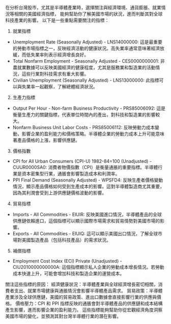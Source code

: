 在分析台灣股市，尤其是半導體產業時，選擇關注與經濟環境、通貨膨脹、就業情況等相關的美國經濟指標，
能夠幫助你了解美國市場的狀況，進而判斷其對全球科技產業的影響。
以下是一些重點需要關注的指標：

1. 就業指標
- Unemployment Rate (Seasonally Adjusted) - LNS14000000:
  這是最重要的勞動市場指標之一，反映經濟活動的健康狀況。高失業率通常意味著經濟放緩，而低失業率則表示經濟增長良好。
- Total Nonfarm Employment - Seasonally Adjusted - CES0000000001:
  非農就業數據可以反映美國經濟的健康程度，尤其是服務業和製造業的活動情況，這些行業對科技需求有重大影響。
- Civilian Unemployment (Seasonally Adjusted) - LNS13000000:
  此指標可以與失業率一起觀察，了解總體經濟狀況。
2. 生產力指標
- Output Per Hour - Non-farm Business Productivity - PRS85006092:
  這是衡量生產力的關鍵指標，代表單位時間內的產出，對科技和製造業的影響較大。
- Nonfarm Business Unit Labor Costs - PRS85006112:
  反映勞動力成本變動，影響企業的盈利能力和價格策略。半導體企業的勞動力成本上升可能意味著產品價格的上漲，影響供應鏈。
3. 價格指數
- CPI for All Urban Consumers (CPI-U) 1982-84=100 (Unadjusted) - CUUR0000SA0:
  消費者物價指數（CPI）是衡量通脹的重要指標。半導體行業是資本密集型行業，通脹會影響製造成本和利潤率。
- PPI Final Demand (Seasonally Adjusted) - WPSFD4:
  反映生產者價格變動情況，顯示產品價格如何受到生產成本的影響。這對半導體製造商尤其重要，因為其利潤會受到上游供應鏈價格波動的影響。
4. 貿易指標
- Imports - All Commodities - EIUIR:
  反映美國進口情況，半導體產品的全球供應鏈依賴進口，這個指標可以顯示國際市場需求和貿易情勢對美國市場的影響。
- Exports - All Commodities - EIUIQ:
  這可以顯示美國出口情況，了解全球市場對美國製造產品（包括科技產品）的需求狀況。
5. 補償指標
- Employment Cost Index (ECI) Private (Unadjusted) - CIU2010000000000A:
  這個指標顯示私人企業的勞動成本增長情況。若勞動成本快速上升，可能會增加科技和製造企業的運營成本。

關注這些指標的原因：
  經濟健康狀況：半導體產業與全球經濟增長密切相關，消費者支出、就業市場健康與通脹情況會影響半導體產品需求。
  貿易政策：半導體產業涉及全球供應鏈，美國的貿易政策、進出口數據會直接影響行業的供應與價格。
  價格壓力：CPI 和 PPI 指標反映的通脹會對半導體產品的供應鏈和成本結構產生影響，進而影響企業的盈利能力。
這些指標能夠幫助你從宏觀經濟角度洞察美國市場的變化，並預測其對台灣半導體行業的潛在影響。
